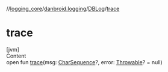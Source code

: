 //[logging_core](../../../index.md)/[danbroid.logging](../index.md)/[DBLog](index.md)/[trace](trace.md)



# trace  
[jvm]  
Content  
open fun [trace](trace.md)(msg: [CharSequence](https://kotlinlang.org/api/latest/jvm/stdlib/kotlin/-char-sequence/index.html)?, error: [Throwable](https://kotlinlang.org/api/latest/jvm/stdlib/kotlin/-throwable/index.html)? = null)  



